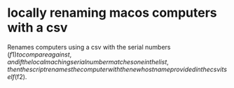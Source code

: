 # locally renaming macos computers with a csv

Renames computers using a csv with the serial numbers ($f1) to compare against, and if the local maching serial number matches one in the list, then the script renames the computer with the new hostname provided in the csv itself ($f2). 


